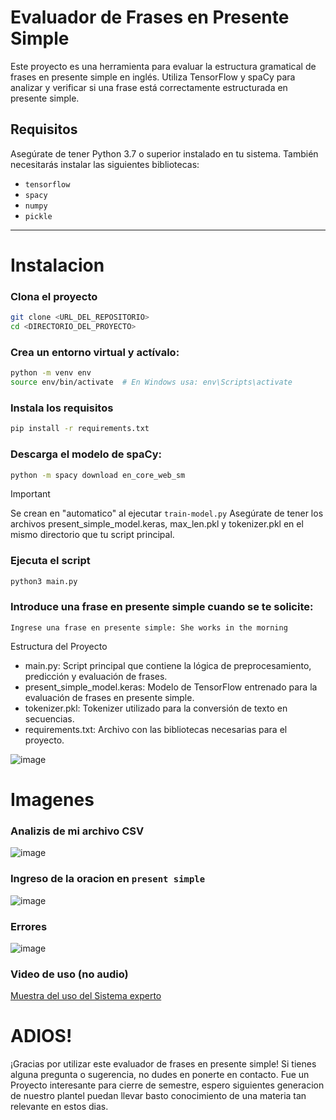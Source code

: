 # Evaluador de Frases en Presente Simple

Este proyecto es una herramienta para evaluar la estructura gramatical de frases en presente simple en inglés. Utiliza TensorFlow y spaCy para analizar y verificar si una frase está correctamente estructurada en presente simple.

## Requisitos

Asegúrate de tener Python 3.7 o superior instalado en tu sistema. También necesitarás instalar las siguientes bibliotecas:

- `tensorflow`
- `spacy`
- `numpy`
- `pickle`

<hr>

# Instalacion


### Clona el proyecto

```bash
git clone <URL_DEL_REPOSITORIO>
cd <DIRECTORIO_DEL_PROYECTO>
```

### Crea un entorno virtual y actívalo:

```bash
python -m venv env
source env/bin/activate  # En Windows usa: env\Scripts\activate
```

### Instala los requisitos

```bash
pip install -r requirements.txt
```

### Descarga el modelo de spaCy:

```bash
python -m spacy download en_core_web_sm
```

> [!IMPORTANT]
> Se crean en "automatico" al ejecutar `train-model.py`
> Asegúrate de tener los archivos present_simple_model.keras, max_len.pkl y tokenizer.pkl en el mismo directorio que tu script principal.


### Ejecuta el script

```bash
python3 main.py
```

### Introduce una frase en presente simple cuando se te solicite:

```plaintext
Ingrese una frase en presente simple: She works in the morning
```

Estructura del Proyecto

* main.py: Script principal que contiene la lógica de preprocesamiento, predicción y evaluación de frases.
* present_simple_model.keras: Modelo de TensorFlow entrenado para la evaluación de frases en presente simple.
* tokenizer.pkl: Tokenizer utilizado para la conversión de texto en secuencias.
* requirements.txt: Archivo con las bibliotecas necesarias para el proyecto.

![image](https://github.com/user-attachments/assets/134d93c4-8e6a-418c-8637-3d6b5ec61524)


# Imagenes

### Analizis de mi archivo CSV

![image](https://github.com/user-attachments/assets/8383bd3a-6eef-49ef-a09e-8c4f538ba182)

### Ingreso de la oracion en ```present simple```

![image](https://github.com/user-attachments/assets/bb2f68a2-9626-487f-b94d-cf1dcfcb46d9)


### Errores 

![image](https://github.com/user-attachments/assets/2f1afaeb-4a84-43c2-8e46-c79446e47cf0)


### Video de uso (no audio)

[Muestra del uso del Sistema experto](https://youtu.be/meT2Ndt6mNc)





# ADIOS!

¡Gracias por utilizar este evaluador de frases en presente simple! Si tienes alguna pregunta o sugerencia, no dudes en ponerte en contacto.
Fue un Proyecto interesante para cierre de semestre, espero siguientes generacion de nuestro plantel puedan llevar basto conocimiento de una materia tan relevante en estos dias.
